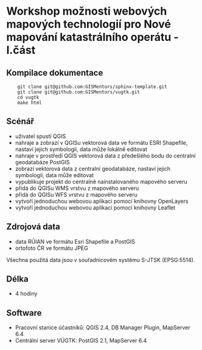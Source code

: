 Workshop možnosti webových mapových technologií pro Nové mapování katastrálního operátu - I.část
================================================================================================

Kompilace dokumentace
--------------------------------

        git clone git@github.com:GISMentors/sphinx-template.git
        git clone git@github.com:GISMentors/vugtk.git
        cd vugtk
        make html

Scénář
-------

- uživatel spustí QGIS
- nahraje a zobrazí v QGISu vektorová data ve formátu ESRI Shapefile, nastaví jejich symbologii, data může lokálně editovat
- nahraje v prostředí QGIS vektorová data z předešlého bodu do centralní geodatabáze PostGIS
- zobrazí vektorová data z centralní geodatabáze, nastaví jejich symbologii, data může editovat
- vypublikuje projekt do centralně nainstalovaného mapového serveru
- přidá do QGISu WMS vrstvu z mapového serveru
- přidá do QGISu WFS vrstvu z mapového serveru
- vytvoří jednoduchou webovou aplikaci pomocí knihovny OpenLayers
- vytvoří jednoduchou webovou aplikaci pomocí knihovny Leaflet

Zdrojová data
-------------

- data RÚIAN ve formátu Esri Shapefile a PostGIS
- ortofoto ČR ve formátu JPEG

Všechna použitá data jsou v souřadnicovém systému S-JTSK (EPSG:5514).

Délka
-----

- 4 hodiny

Software
--------

- Pracovní stanice účastníků: QGIS 2.4, DB Manager Plugin, MapServer 6.4
- Centrální server VÚGTK: PostGIS 2.1, MapServer 6.4
